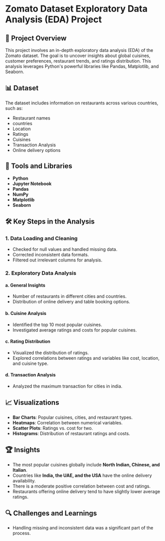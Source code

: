 # Zomato Dataset Exploratory Data Analysis (EDA) Project

## 📂 Project Overview
This project involves an in-depth exploratory data analysis (EDA) of the Zomato dataset. The goal is to uncover insights about global cuisines, customer preferences, restaurant trends, and ratings distribution. This analysis leverages Python's powerful libraries like Pandas, Matplotlib, and Seaborn.

## 📊 Dataset
The dataset includes information on restaurants across various countries, such as:
- Restaurant names
- countries
- Location
- Ratings
- Cuisines
- Transaction Analysis
- Online delivery options


## 🔧 Tools and Libraries
- **Python**
- **Jupyter Notebook**
- **Pandas**
- **NumPy**
- **Matplotlib**
- **Seaborn**

## 🛠️ Key Steps in the Analysis
### 1. Data Loading and Cleaning
- Checked for null values and handled missing data.
- Corrected inconsistent data formats.
- Filtered out irrelevant columns for analysis.

### 2. Exploratory Data Analysis
#### **a. General Insights**
- Number of restaurants in different cities and countries.
- Distribution of online delivery and table booking options.

#### **b. Cuisine Analysis**
- Identified the top 10 most popular cuisines.
- Investigated average ratings and costs for popular cuisines.

#### **c. Rating Distribution**
- Visualized the distribution of ratings.
- Explored correlations between ratings and variables like cost, location, and cuisine type.

#### **d. Transaction Analysis**
- Analyzed the maximum transaction for cities in india.


## 📈 Visualizations
- **Bar Charts**: Popular cuisines, cities, and restaurant types.
- **Heatmaps**: Correlation between numerical variables.
- **Scatter Plots**: Ratings vs. cost for two.
- **Histograms**: Distribution of restaurant ratings and costs.

## 🏆 Insights
- The most popular cuisines globally include **North Indian, Chinese, and Italian**.
- Countries like **India, the UAE, and the USA** have the online delivery availability.
- There is a moderate positive correlation between cost and ratings.
- Restaurants offering online delivery tend to have slightly lower average ratings.

## 🔍 Challenges and Learnings
- Handling missing and inconsistent data was a significant part of the process.

